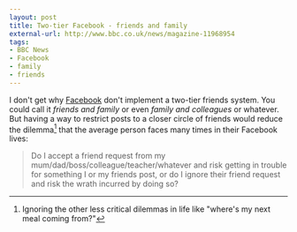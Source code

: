 ```yaml
---
layout: post
title: Two-tier Facebook - friends and family
external-url: http://www.bbc.co.uk/news/magazine-11968954
tags:
- BBC News
- Facebook
- family
- friends
---
```


I don't get why [Facebook][] don't implement a two-tier friends system. You could call it *friends and family* or even *family and colleagues* or whatever. But having a way to restrict posts to a closer circle of friends would reduce the dilemma[^1] that the average person faces many times in their Facebook lives:

>Do I accept a friend request from my mum/dad/boss/colleague/teacher/whatever and risk getting in trouble for something I or my friends post, or do I ignore their friend request and risk the wrath incurred by doing so?

[Facebook]: http://www.facebook.com
[^1]: Ignoring the other less critical dilemmas in life like "where's my next meal coming from?"
